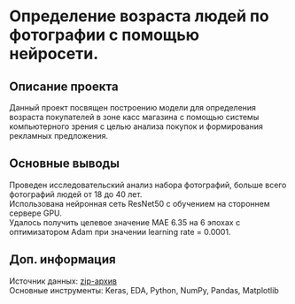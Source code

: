 # Определение возраста людей по фотографии с помощью нейросети.

## Описание проекта
Данный проект посвящен построению модели для определения возраста покупателей в зоне касс магазина с помощью системы компьютерного зрения с целью анализа покупок и формирования рекламных  предложения.

## Основные выводы
Проведен исследовательский анализ набора фотографий, больше всего фотографий людей от 18 до 40 лет.  
Использована нейронная сеть ResNet50 с обучением на стороннем сервере GPU.  
Удалось получить целевое значение MAE 6.35 на 6 эпохах с оптимизатором Adam при значении learning rate = 0.0001.

## Доп. информация
Источник данных: [zip-архив](http://158.109.8.102/AppaRealAge/appa-real-release.zip)  
Основные инструменты: Keras, EDA, Python, NumPy, Pandas, Matplotlib
